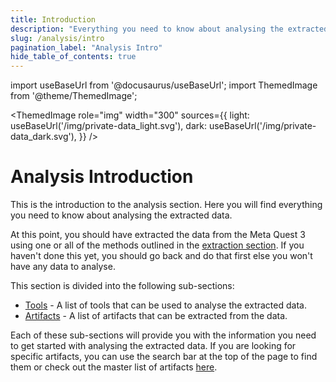 ```yaml
---
title: Introduction
description: "Everything you need to know about analysing the extracted data."
slug: /analysis/intro
pagination_label: "Analysis Intro"
hide_table_of_contents: true
---
```

import useBaseUrl from '@docusaurus/useBaseUrl';
import ThemedImage from '@theme/ThemedImage';

<ThemedImage
  role="img"
  width="300"
  sources={{
    light: useBaseUrl('/img/private-data_light.svg'),
    dark: useBaseUrl('/img/private-data_dark.svg'),
  }}
/>
# Analysis Introduction

This is the introduction to the analysis section. Here you will find everything you need to know about analysing the extracted data.

At this point, you should have extracted the data from the Meta Quest 3 using one or all of the methods outlined in the [extraction section](/extraction/intro). If you haven't done this yet, you should go back and do that first else you won't have any data to analyse.

This section is divided into the following sub-sections:

- [Tools](/analysis/tools) - A list of tools that can be used to analyse the extracted data.
- [Artifacts](/analysis/artifacts) - A list of artifacts that can be extracted from the data.

Each of these sub-sections will provide you with the information you need to get started with analysing the extracted data.
If you are looking for specific artifacts, you can use the search bar at the top of the page to find them or check out the master list of artifacts [here](/analysis/artifacts).